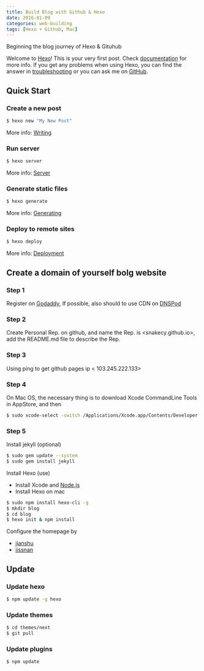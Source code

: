 ```yaml
---
title: Build Blog with Github & Hexo
date: 2016-01-09
categories: web-building
tags: [Hexo + Github, Mac]
---
```


Beginning the blog journey of Hexo & Gituhub
<!--more-->

Welcome to [Hexo](https://hexo.io/)! This is your very first post. Check [documentation](https://hexo.io/docs/) for more info. If you get any problems when using Hexo, you can find the answer in [troubleshooting](https://hexo.io/docs/troubleshooting.html) or you can ask me on [GitHub](https://github.com/hexojs/hexo/issues).

## Quick Start

### Create a new post

``` bash
$ hexo new "My New Post"
```

More info: [Writing](https://hexo.io/docs/writing.html)

### Run server

``` bash
$ hexo server
```

More info: [Server](https://hexo.io/docs/server.html)

### Generate static files

``` bash
$ hexo generate
```

More info: [Generating](https://hexo.io/docs/generating.html)

### Deploy to remote sites

``` bash
$ hexo deploy
```

More info: [Deployment](https://hexo.io/docs/deployment.html)




## Create a domain of yourself bolg website

### Step 1

Register on [Godaddy](https://support.dnspod.cn/Kb/showarticle/tsid/42/),  If possible, also should to use CDN on [DNSPod](https://www.dnspod.cn/)

### Step 2

Create Personal Rep. on github, and name the Rep. is <snakecy.github.io>, add the README.md file to describe the Rep.

### Step 3

Using ping to get github pages ip  < 103.245.222.133>

### Step 4

On Mac OS, the necessary thing is to download Xcode CommandLine Tools in AppStore, and then
<!-- download Xcode and install, then xcode-select --install -->
``` bash
$ sudo xcode-select -switch /Applications/Xcode.app/Contents/Developer
```

### Step 5

Install jekyll (optional)
``` bash
$ sudo gem update --system
$ sudo gem install jekyll
```

Install Hexo (use)
- Install Xcode and [Node.js](https://nodejs.org/en/)
- Install Hexo on mac

``` bash
$ sudo npm install hexo-cli -g
$ mkdir blog
$ cd blog
$ hexo init & npm install
```

Configure the homepage by
- [jianshu]( http://www.jianshu.com/p/73779eacb494)
- [iissnan]( http://theme-next.iissnan.com)


## Update
### Update hexo
``` bash
$ npm update -g hexo
```

### Update themes
``` bash
$ cd themes/next
$ git pull
```

### Update plugins
``` bahs
$ npm update
```  
